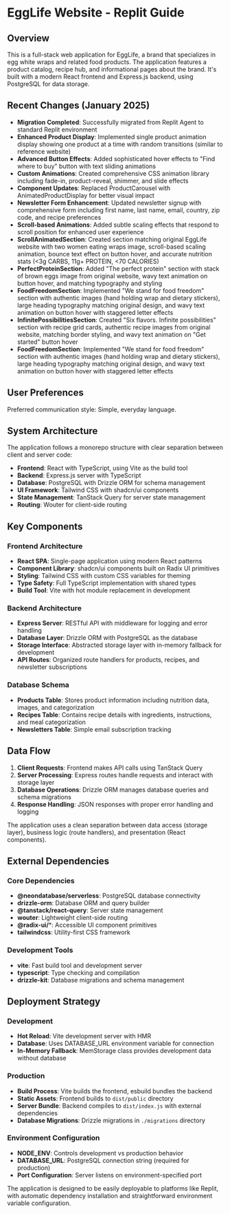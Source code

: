 # EggLife Website - Replit Guide

## Overview

This is a full-stack web application for EggLife, a brand that specializes in egg white wraps and related food products. The application features a product catalog, recipe hub, and informational pages about the brand. It's built with a modern React frontend and Express.js backend, using PostgreSQL for data storage.

## Recent Changes (January 2025)

- **Migration Completed**: Successfully migrated from Replit Agent to standard Replit environment
- **Enhanced Product Display**: Implemented single product animation display showing one product at a time with random transitions (similar to reference website)
- **Advanced Button Effects**: Added sophisticated hover effects to "Find where to buy" button with text sliding animations
- **Custom Animations**: Created comprehensive CSS animation library including fade-in, product-reveal, shimmer, and slide effects
- **Component Updates**: Replaced ProductCarousel with AnimatedProductDisplay for better visual impact
- **Newsletter Form Enhancement**: Updated newsletter signup with comprehensive form including first name, last name, email, country, zip code, and recipe preferences
- **Scroll-based Animations**: Added subtle scaling effects that respond to scroll position for enhanced user experience
- **ScrollAnimatedSection**: Created section matching original EggLife website with two women eating wraps image, scroll-based scaling animation, bounce text effect on button hover, and accurate nutrition stats (<3g CARBS, 11g+ PROTEIN, <70 CALORIES)
- **PerfectProteinSection**: Added "The perfect protein" section with stack of brown eggs image from original website, wavy text animation on button hover, and matching typography and styling
- **FoodFreedomSection**: Implemented "We stand for food freedom" section with authentic images (hand holding wrap and dietary stickers), large heading typography matching original design, and wavy text animation on button hover with staggered letter effects
- **InfinitePossibilitiesSection**: Created "Six flavors. Infinite possibilities" section with recipe grid cards, authentic recipe images from original website, matching border styling, and wavy text animation on "Get started" button hover
- **FoodFreedomSection**: Implemented "We stand for food freedom" section with authentic images (hand holding wrap and dietary stickers), large heading typography matching original design, and wavy text animation on button hover with staggered letter effects

## User Preferences

Preferred communication style: Simple, everyday language.

## System Architecture

The application follows a monorepo structure with clear separation between client and server code:

- **Frontend**: React with TypeScript, using Vite as the build tool
- **Backend**: Express.js server with TypeScript
- **Database**: PostgreSQL with Drizzle ORM for schema management
- **UI Framework**: Tailwind CSS with shadcn/ui components
- **State Management**: TanStack Query for server state management
- **Routing**: Wouter for client-side routing

## Key Components

### Frontend Architecture
- **React SPA**: Single-page application using modern React patterns
- **Component Library**: shadcn/ui components built on Radix UI primitives
- **Styling**: Tailwind CSS with custom CSS variables for theming
- **Type Safety**: Full TypeScript implementation with shared types
- **Build Tool**: Vite with hot module replacement in development

### Backend Architecture
- **Express Server**: RESTful API with middleware for logging and error handling
- **Database Layer**: Drizzle ORM with PostgreSQL as the database
- **Storage Interface**: Abstracted storage layer with in-memory fallback for development
- **API Routes**: Organized route handlers for products, recipes, and newsletter subscriptions

### Database Schema
- **Products Table**: Stores product information including nutrition data, images, and categorization
- **Recipes Table**: Contains recipe details with ingredients, instructions, and meal categorization
- **Newsletters Table**: Simple email subscription tracking

## Data Flow

1. **Client Requests**: Frontend makes API calls using TanStack Query
2. **Server Processing**: Express routes handle requests and interact with storage layer
3. **Database Operations**: Drizzle ORM manages database queries and schema migrations
4. **Response Handling**: JSON responses with proper error handling and logging

The application uses a clean separation between data access (storage layer), business logic (route handlers), and presentation (React components).

## External Dependencies

### Core Dependencies
- **@neondatabase/serverless**: PostgreSQL database connectivity
- **drizzle-orm**: Database ORM and query builder
- **@tanstack/react-query**: Server state management
- **wouter**: Lightweight client-side routing
- **@radix-ui/***: Accessible UI component primitives
- **tailwindcss**: Utility-first CSS framework

### Development Tools
- **vite**: Fast build tool and development server
- **typescript**: Type checking and compilation
- **drizzle-kit**: Database migrations and schema management

## Deployment Strategy

### Development
- **Hot Reload**: Vite development server with HMR
- **Database**: Uses DATABASE_URL environment variable for connection
- **In-Memory Fallback**: MemStorage class provides development data without database

### Production
- **Build Process**: Vite builds the frontend, esbuild bundles the backend
- **Static Assets**: Frontend builds to `dist/public` directory
- **Server Bundle**: Backend compiles to `dist/index.js` with external dependencies
- **Database Migrations**: Drizzle migrations in `./migrations` directory

### Environment Configuration
- **NODE_ENV**: Controls development vs production behavior
- **DATABASE_URL**: PostgreSQL connection string (required for production)
- **Port Configuration**: Server listens on environment-specified port

The application is designed to be easily deployable to platforms like Replit, with automatic dependency installation and straightforward environment variable configuration.